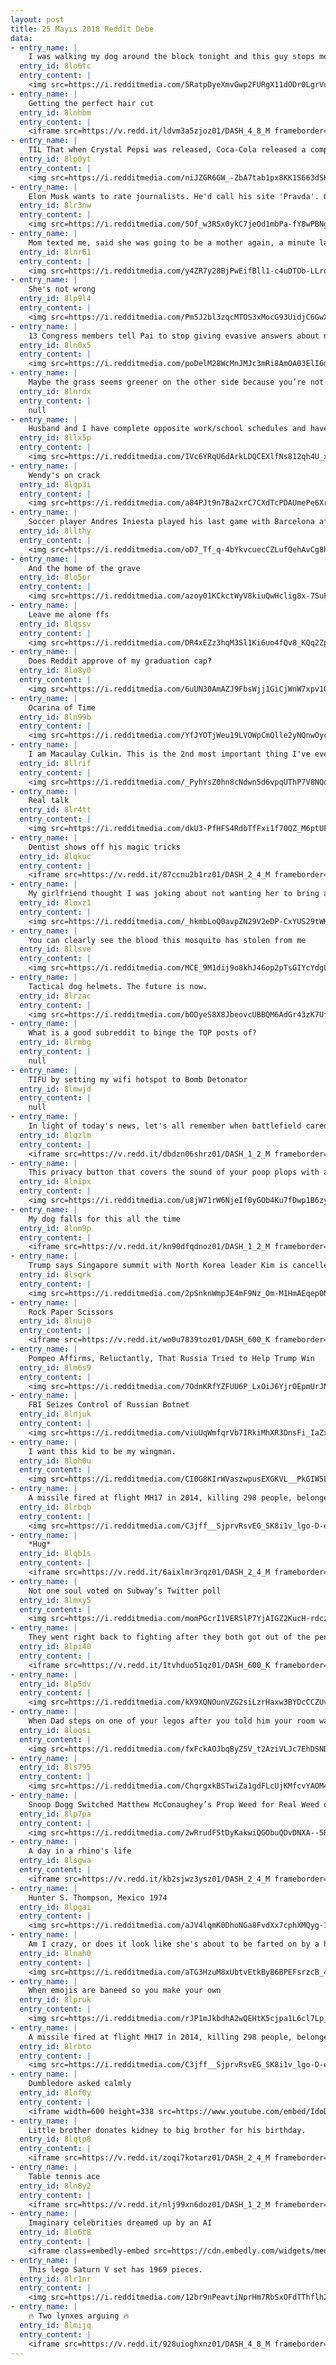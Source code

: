 ```yaml
---
layout: post
title: 25 Mayıs 2018 Reddit Debe
data:
- entry_name: |
    I was walking my dog around the block tonight and this guy stops me. He asks if I live in the house that recently had the tree cut down. I say yes and he tells me to hang tight. He comes out of his house with this. Says he made it from one of the logs of that tree! What a great gift and a great guy.
  entry_id: 8lo6tc
  entry_content: |
    <img src=https://i.redditmedia.com/5RatpDyeXmvGwp2FURgX11dODr0LgrVu2vYBGRT3Lq8.jpg?s=7e4aac180bd56139e92a99265d4f90cb frameborder=0>
- entry_name: |
    Getting the perfect hair cut
  entry_id: 8lnhbm
  entry_content: |
    <iframe src=https://v.redd.it/ldvm3a5zjoz01/DASH_4_8_M frameborder=0></iframe>
- entry_name: |
    TIL That when Crystal Pepsi was released, Coca-Cola released a competitor called Tab Clear, however Tab Clear was intentionally marketed poorly in order to hurt Crystal Pepsi's image by product association. The born to die strategy was successful and both campaigns were dead 6 months later.
  entry_id: 8lp0yt
  entry_content: |
    <img src=https://i.redditmedia.com/niJZGR6GW_-ZbA7tab1px8KK1S663dSKBWYI2sm9h9E.jpg?s=492d0f9c29a2dafa53057dae8992da15 frameborder=0>
- entry_name: |
    Elon Musk wants to rate journalists. He'd call his site 'Pravda'. Going to create a site where the public can rate the core truth of any article & track the credibility score over time of each journalist, editor & publication, Musk tweeted.
  entry_id: 8lr3nw
  entry_content: |
    <img src=https://i.redditmedia.com/5Of_w3RSx0ykC7jeOd1mbPa-fY8wPBNgyR5VxO6xsQ0.jpg?s=c4d027a89e6b7e84acd91436473f024b frameborder=0>
- entry_name: |
    Mom texted me, said she was going to be a mother again, a minute later i get this picture.
  entry_id: 8lnr61
  entry_content: |
    <img src=https://i.redditmedia.com/y4ZR7y28BjPwEifBll1-c4uDTOb-LLroChHVezPIXB8.jpg?s=fedb65536ada1458c6b56cea7d216a7e frameborder=0>
- entry_name: |
    She's not wrong
  entry_id: 8lp9l4
  entry_content: |
    <img src=https://i.redditmedia.com/Pm5J2bl3zqcMTOS3xMocG93UidjC6GwXPT5ytf25Eds.png?s=f1d03da521a27fc6cde8eade510a9412 frameborder=0>
- entry_name: |
    13 Congress members tell Pai to stop giving evasive answers about net neutrality
  entry_id: 8ln0x5
  entry_content: |
    <img src=https://i.redditmedia.com/poDelM28WcMnJMJc3mRi8AmOA03ElI6mbH42mgz2Akg.jpg?s=a7ab10064853dbe44f681c926f876de4 frameborder=0>
- entry_name: |
    Maybe the grass seems greener on the other side because you’re not over there fucking it up.
  entry_id: 8lnrdx
  entry_content: |
    null
- entry_name: |
    Husband and I have complete opposite work/school schedules and haven't seen each other for a few days. Found this when I went to make breakfast for our daughter and me this morning.
  entry_id: 8llx5p
  entry_content: |
    <img src=https://i.redditmedia.com/IVc6YRqU6dArkLDQCEXlfNs812qh4U_x6Pl80sB__QY.jpg?s=33a930cc71fd8df6aade87419395f324 frameborder=0>
- entry_name: |
    Wendy's on crack
  entry_id: 8lqp3i
  entry_content: |
    <img src=https://i.redditmedia.com/a84PJt9n7Ba2xrC7CXdTcPDAUmePe6Xr5AGFx9sT7fA.jpg?s=c1ab2db9ed2e3e9f7d2454a120cc4d20 frameborder=0>
- entry_name: |
    Soccer player Andres Iniesta played his last game with Barcelona after 20 years at the club. He stayed on the field until 1 a.m. after the game.
  entry_id: 8llthy
  entry_content: |
    <img src=https://i.redditmedia.com/oD7_Tf_q-4bYkvcuecCZLufQehAvCg8hv8f38QV4qso.jpg?s=7d8696a7756c9a83909d9c3c3a6de960 frameborder=0>
- entry_name: |
    And the home of the grave
  entry_id: 8lo5pr
  entry_content: |
    <img src=https://i.redditmedia.com/azoy01KCkctWyV8kiuQwHclig8x-7SuFVNDHLapZ2c4.jpg?s=d63f416bafed26c92b3e7fac19f1713b frameborder=0>
- entry_name: |
    Leave me alone ffs
  entry_id: 8lqssv
  entry_content: |
    <img src=https://i.redditmedia.com/DR4xEZz3hqM3Sl1Ki6uo4fQv8_KQq2ZpdkWEQG5x6tc.jpg?s=a40603e162decd4bd781b5cd58e8cfdd frameborder=0>
- entry_name: |
    Does Reddit approve of my graduation cap?
  entry_id: 8lo8y0
  entry_content: |
    <img src=https://i.redditmedia.com/6uUN30AmAZJ9FbsWjj1GiCjWnW7xpv1OaMzTLiJAG70.jpg?s=6b6df5f32eb7385ac42e9894c85c77e0 frameborder=0>
- entry_name: |
    Ocarina of Time
  entry_id: 8ln99b
  entry_content: |
    <img src=https://i.redditmedia.com/YfJYOTjWeu19LVOWpCmQlle2yNQnwOycFOs3eIwMTQM.jpg?s=f218f45455c6c03740c89d232b1e21f6 frameborder=0>
- entry_name: |
    I am Macaulay Culkin. This is the 2nd most important thing I've ever done in my life. AMA
  entry_id: 8llrif
  entry_content: |
    <img src=https://i.redditmedia.com/_PyhYsZ0hn8cNdwn5d6vpqUThP7V8NQqIX-juZjuJvg.jpg?s=27d5cf4e646cffcdd7e71ac74b19447f frameborder=0>
- entry_name: |
    Real talk
  entry_id: 8lr4tt
  entry_content: |
    <img src=https://i.redditmedia.com/dkU3-PfHFS4RdbTfFxi1f70QZ_M6ptUFKN767i3WXeM.jpg?s=5c3ba8a2fa04ce35d7909bc97ca9c957 frameborder=0>
- entry_name: |
    Dentist shows off his magic tricks
  entry_id: 8lqkuc
  entry_content: |
    <iframe src=https://v.redd.it/87ccnu2b1rz01/DASH_2_4_M frameborder=0></iframe>
- entry_name: |
    My girlfriend thought I was joking about not wanting her to bring a cat home, but needless to say I love my new son
  entry_id: 8loxz1
  entry_content: |
    <img src=https://i.redditmedia.com/_hkmbLoQ0avpZN29V2eDP-CxYUS29tWKlevMVEC4-HU.jpg?s=047590e8d5d6322060b4e8e375eaaca9 frameborder=0>
- entry_name: |
    You can clearly see the blood this mosquito has stolen from me
  entry_id: 8llsve
  entry_content: |
    <img src=https://i.redditmedia.com/MCE_9M1dij9o8khJ46op2pTsGIYcYdgLXLYPTyGi6j0.jpg?s=64f97cb7a97e48aaf7bb389ca62f8b6b frameborder=0>
- entry_name: |
    Tactical dog helmets. The future is now.
  entry_id: 8lrzac
  entry_content: |
    <img src=https://i.redditmedia.com/bODyeS8X8JbeovcUBBQM6AdGr43zK7UfgOMXDGAQlMQ.jpg?s=a86705ec1ac131ca6ebaf6a80311e31d frameborder=0>
- entry_name: |
    What is a good subreddit to binge the TOP posts of?
  entry_id: 8lrmbg
  entry_content: |
    null
- entry_name: |
    TIFU by setting my wifi hotspot to Bomb Detonator
  entry_id: 8lmwjd
  entry_content: |
    null
- entry_name: |
    In light of today's news, let's all remember when battlefield cared about realism and historical accuracy
  entry_id: 8lqzlm
  entry_content: |
    <iframe src=https://v.redd.it/dbdzn06shrz01/DASH_1_2_M frameborder=0></iframe>
- entry_name: |
    This privacy button that covers the sound of your poop plops with ambient noises.
  entry_id: 8lnipx
  entry_content: |
    <img src=https://i.redditmedia.com/u8jW71rW6NjeIf0yGOb4Ku7fDwp1B6zybSVU6r78k2I.jpg?s=996401602e1c950c8415533b6934f702 frameborder=0>
- entry_name: |
    My dog falls for this all the time
  entry_id: 8lnm9p
  entry_content: |
    <iframe src=https://v.redd.it/kn90dfqdnoz01/DASH_1_2_M frameborder=0></iframe>
- entry_name: |
    Trump says Singapore summit with North Korea leader Kim is cancelled
  entry_id: 8lsqrk
  entry_content: |
    <img src=https://i.redditmedia.com/2pSnknWmpJE4mF9Nz_Om-M1HmAEqep0N35iyuESDP1c.jpg?s=c03c0e75c8c418076152b0aff4c5ef86 frameborder=0>
- entry_name: |
    Rock Paper Scissors
  entry_id: 8lnuj0
  entry_content: |
    <iframe src=https://v.redd.it/wo0u7839toz01/DASH_600_K frameborder=0></iframe>
- entry_name: |
    Pompeo Affirms, Reluctantly, That Russia Tried to Help Trump Win
  entry_id: 8lm6s9
  entry_content: |
    <img src=https://i.redditmedia.com/7OdnKRfYZFUU6P_LxOiJ6YjrOEpmUrJN30mPe8HyCFc.jpg?s=a0c4d29255bcd54f07bd438cb4e9e700 frameborder=0>
- entry_name: |
    FBI Seizes Control of Russian Botnet
  entry_id: 8lnjuk
  entry_content: |
    <img src=https://i.redditmedia.com/viuUqWmfqrVb7IRkiMhXR3DnsFi_IaZx6QEwVWBU6pw.jpg?s=a46ea710ad6570412409d447a7f5db17 frameborder=0>
- entry_name: |
    I want this kid to be my wingman.
  entry_id: 8loh0u
  entry_content: |
    <img src=https://i.redditmedia.com/CI0G8KIrWVaszwpusEXGKVL__PkGIW5LbJgfWRvdTCY.jpg?s=62ccd95ee352194dbee65076922bd683 frameborder=0>
- entry_name: |
    A missile fired at flight MH17 in 2014, killing 298 people, belonged to a Russian brigade, investigators say
  entry_id: 8lrbqb
  entry_content: |
    <img src=https://i.redditmedia.com/C3jff__SjprvRsvEG_SK8i1v_lgo-D-ehYJYwZkUJPg.jpg?s=00a79ca7c70e90b2308c3ae33e4dc8b3 frameborder=0>
- entry_name: |
    *Hug*
  entry_id: 8lqb1s
  entry_content: |
    <iframe src=https://v.redd.it/6aixlmr3rqz01/DASH_2_4_M frameborder=0></iframe>
- entry_name: |
    Not one soul voted on Subway’s Twitter poll
  entry_id: 8lmxy5
  entry_content: |
    <img src=https://i.redditmedia.com/momPGcrI1VERSlP7YjAIGZ2KucH-rdczStTP5juLx-g.jpg?s=544ce34ac01f579579e56b0d8904d9f1 frameborder=0>
- entry_name: |
    They went right back to fighting after they both got out of the penalty box
  entry_id: 8lpi40
  entry_content: |
    <iframe src=https://v.redd.it/1tvhduo51qz01/DASH_600_K frameborder=0></iframe>
- entry_name: |
  entry_id: 8lp5dv
  entry_content: |
    <img src=https://i.redditmedia.com/kX9XQNOunVZG2siLzrHaxw3BYDcCCZUvRiM95U3NOI4.jpg?s=ee980c2e04cc6bf9e27c50bb4983087a frameborder=0>
- entry_name: |
    When Dad steps on one of your legos after you told him your room was clean
  entry_id: 8loqsi
  entry_content: |
    <img src=https://i.redditmedia.com/fxFckAOJbqByZ5V_t2AziVLJc7EhDSNDRGHojwzezFI.jpg?s=521a546c241a4c5434b75832492920cf frameborder=0>
- entry_name: |
  entry_id: 8ls795
  entry_content: |
    <img src=https://i.redditmedia.com/ChqrgxkBSTwiZa1gdFLcUjKMfcvYAOM44bsJsRlfmpM.jpg?s=bf3b393d037b0be06da1a2fd0c42b449 frameborder=0>
- entry_name: |
    Snoop Dogg Switched Matthew McConaughey’s Prop Weed for Real Weed on Harmony Korine’s ‘The Beach Bum’
  entry_id: 8lp7pa
  entry_content: |
    <img src=https://i.redditmedia.com/2wRrudF5tDyKakwiQGObuQDvDNXA--5RHchpo6rqy2Y.jpg?s=18a2c68aa6e53a91d3a80aaacaa83c3d frameborder=0>
- entry_name: |
    A day in a rhino's life
  entry_id: 8lsgwa
  entry_content: |
    <iframe src=https://v.redd.it/kb2sjwz3ysz01/DASH_2_4_M frameborder=0></iframe>
- entry_name: |
    Hunter S. Thompson, Mexico 1974
  entry_id: 8lpgai
  entry_content: |
    <img src=https://i.redditmedia.com/aJV4lqmK0DhoNGa8FvdXx7cphXMQyg-1CV0EgxCjITY.jpg?s=8ff4d88ab23f015a1db506ef8f65a94b frameborder=0>
- entry_name: |
    Am I crazy, or does it look like she's about to be farted on by a horse?
  entry_id: 8lnah0
  entry_content: |
    <img src=https://i.redditmedia.com/aTG3HzuM8xUbtvEtkByB6BPEFsrzcB_4yDQ1BiK3LHU.jpg?s=9cad169a200b1316adbb096ab6b30d05 frameborder=0>
- entry_name: |
    When emojis are baneed so you make your own
  entry_id: 8lpruk
  entry_content: |
    <img src=https://i.redditmedia.com/rJP1mJkbdhA2wQEHtK5cjpa1L6cl7Lp_dU4_Kw81M-Q.jpg?s=cb72c86c6244a5ae4fa4198e2aca8ca2 frameborder=0>
- entry_name: |
    A missile fired at flight MH17 in 2014, killing 298 people, belonged to a Russian brigade, investigators say
  entry_id: 8lrbto
  entry_content: |
    <img src=https://i.redditmedia.com/C3jff__SjprvRsvEG_SK8i1v_lgo-D-ehYJYwZkUJPg.jpg?s=00a79ca7c70e90b2308c3ae33e4dc8b3 frameborder=0>
- entry_name: |
    Dumbledore asked calmly
  entry_id: 8lnf0y
  entry_content: |
    <iframe width=600 height=338 src=https://www.youtube.com/embed/IdoD2147Fik?feature=oembed&enablejsapi=1 frameborder=0 allow=autoplay; encrypted-media allowfullscreen></iframe>
- entry_name: |
    Little brother donates kidney to big brother for his birthday.
  entry_id: 8lqtp8
  entry_content: |
    <iframe src=https://v.redd.it/zoqi7kotarz01/DASH_2_4_M frameborder=0></iframe>
- entry_name: |
    Table tennis ace
  entry_id: 8ln8y2
  entry_content: |
    <iframe src=https://v.redd.it/nlj99xn6doz01/DASH_1_2_M frameborder=0></iframe>
- entry_name: |
    Imaginary celebrities dreamed up by an AI
  entry_id: 8lo6t8
  entry_content: |
    <iframe class=embedly-embed src=https://cdn.embedly.com/widgets/media.html?src=https%3A%2F%2Fgfycat.com%2Fifr%2FSparseDenseHairstreakbutterfly&url=https%3A%2F%2Fgfycat.com%2FSparseDenseHairstreakbutterfly&image=https%3A%2F%2Fthumbs.gfycat.com%2FSparseDenseHairstreakbutterfly-size_restricted.gif&key=2aa3c4d5f3de4f5b9120b660ad850dc9&type=text%2Fhtml&schema=gfycat width=600 height=338 scrolling=no frameborder=0 allowfullscreen></iframe>
- entry_name: |
    This lego Saturn V set has 1969 pieces.
  entry_id: 8lr1nr
  entry_content: |
    <img src=https://i.redditmedia.com/12br9nPeavtiNprHm7RbSxOFdTThflh2qKBGoFYewO4.png?s=bfd7e8f28f3bb0c984ceb959e11c644b frameborder=0>
- entry_name: |
    🔥 Two lynxes arguing 🔥
  entry_id: 8lmijq
  entry_content: |
    <iframe src=https://v.redd.it/928uioghxnz01/DASH_4_8_M frameborder=0></iframe>
---
```

